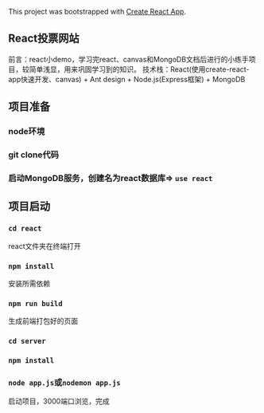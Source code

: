 This project was bootstrapped with [Create React App](https://github.com/facebook/create-react-app).

## React投票网站
前言：react小demo，学习完react、canvas和MongoDB文档后进行的小练手项目，较简单浅显，用来巩固学习到的知识。
技术栈：React(使用create-react-app快速开发、canvas) + Ant design + Node.js(Express框架) + MongoDB

## 项目准备
### node环境
### git clone代码
### 启动MongoDB服务，创建名为react数据库=> `use react`
## 项目启动
### `cd react`
  react文件夹在终端打开
### `npm install`
  安装所需依赖
### `npm run build`
  生成前端打包好的页面
### `cd server`
### `npm install`
### `node app.js`或`nodemon app.js`
  启动项目，3000端口浏览，完成
